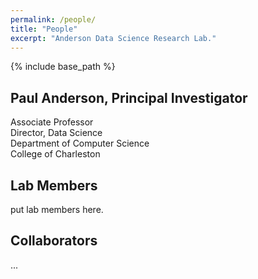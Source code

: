 ```yaml
---
permalink: /people/
title: "People"
excerpt: "Anderson Data Science Research Lab."
---
```


{% include base_path %}

## Paul Anderson, Principal Investigator
Associate Professor<br>
Director, Data Science<br>
Department of Computer Science<br>
College of Charleston

## Lab Members
put lab members here.

## Collaborators
...
